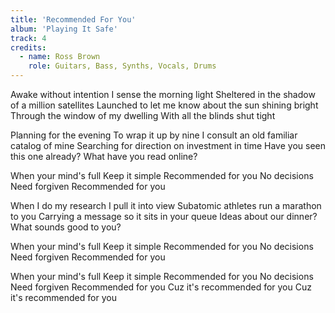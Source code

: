 ```yaml
---
title: 'Recommended For You'
album: 'Playing It Safe'
track: 4
credits:
  - name: Ross Brown
    role: Guitars, Bass, Synths, Vocals, Drums
---
```


Awake without intention
I sense the morning light
Sheltered in the shadow of a million satellites
Launched to let me know about the sun shining bright
Through the window of my dwelling
With all the blinds shut tight

Planning for the evening
To wrap it up by nine
I consult an old familiar catalog of mine
Searching for direction on investment in time
Have you seen this one already?
What have you read online?

When your mind's full
Keep it simple
Recommended for you
No decisions
Need forgiven
Recommended for you

When I do my research
I pull it into view
Subatomic athletes run a marathon to you
Carrying a message so it sits in your queue
Ideas about our dinner?
What sounds good to you?

When your mind's full
Keep it simple
Recommended for you
No decisions
Need forgiven
Recommended for you

When your mind's full
Keep it simple
Recommended for you
No decisions
Need forgiven
Recommended for you
Cuz it's recommended for you
Cuz it's recommended for you
